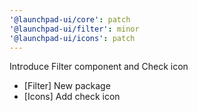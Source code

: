 ```yaml
---
'@launchpad-ui/core': patch
'@launchpad-ui/filter': minor
'@launchpad-ui/icons': patch
---
```


Introduce Filter component and Check icon

- [Filter] New package
- [Icons] Add check icon
